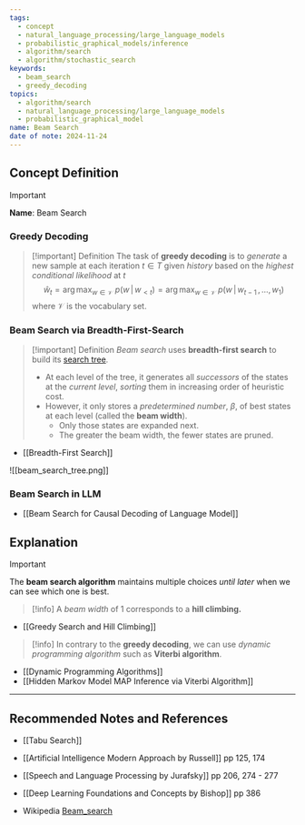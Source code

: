 ```yaml
---
tags:
  - concept
  - natural_language_processing/large_language_models
  - probabilistic_graphical_models/inference
  - algorithm/search
  - algorithm/stochastic_search
keywords:
  - beam_search
  - greedy_decoding
topics:
  - algorithm/search
  - natural_language_processing/large_language_models
  - probabilistic_graphical_model
name: Beam Search
date of note: 2024-11-24
---
```


## Concept Definition

>[!important]
>**Name**: Beam Search

### Greedy Decoding

>[!important] Definition
>The task of **greedy decoding** is to *generate* a new sample at each iteration $t \in T$ given *history* based on the *highest conditional likelihood* at $t$
>$$
>\hat{w}_{t} = \arg\max_{w\in \mathcal{V}}\;p(w\,|\,w_{<t}) = \arg\max_{w\in \mathcal{V}}\;p(w\,|\,w_{t-1}\,{,}\ldots{,}\,w_{1})
>$$ 
>where $\mathcal{V}$ is the vocabulary set.

### Beam Search via Breadth-First-Search

>[!important] Definition
>*Beam search* uses **breadth-first search** to build its [search tree](https://en.wikipedia.org/wiki/Tree_traversal "Tree traversal"). 
>- At each level of the tree, it generates all *successors* of the states at the *current level*, *sorting* them in increasing order of heuristic cost.
>- However, it only stores a *predetermined number*, $\beta$, of best states at each level (called the **beam width**). 
>	- Only those states are expanded next. 
>	- The greater the beam width, the fewer states are pruned.

- [[Breadth-First Search]]

![[beam_search_tree.png]]

### Beam Search in LLM

- [[Beam Search for Causal Decoding of Language Model]]

## Explanation

>[!important]
>The **beam search algorithm** maintains multiple choices *until later* when we can see which one is best.


>[!info]
>A *beam width* of $1$ corresponds to a **hill climbing.**

- [[Greedy Search and Hill Climbing]]

>[!info]
>In contrary to the **greedy decoding**, we can use *dynamic programming algorithm* such as  **Viterbi algorithm**. 

- [[Dynamic Programming Algorithms]]
- [[Hidden Markov Model MAP Inference via Viterbi Algorithm]]


-----------
##  Recommended Notes and References


- [[Tabu Search]]


- [[Artificial Intelligence Modern Approach by Russell]] pp 125, 174
- [[Speech and Language Processing by Jurafsky]] pp 206, 274 - 277
- [[Deep Learning Foundations and Concepts by Bishop]]  pp 386
- Wikipedia [Beam_search](https://en.wikipedia.org/wiki/Beam_search)